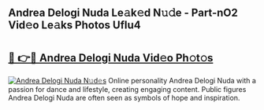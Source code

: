 ## Andrea Delogi Nuda Le𝚊k𝚎d N𝚞𝚍e - Part-nO2 Vid𝚎o Le𝚊ks Photos UfIu4

# <h2><a href="http://fbf0ccj.evod.top/?m=Andrea+Delogi+Nuda">🔗 👉🔴 Andrea Delogi Nuda Vid𝚎o Ph𝚘t𝚘s</a></h2>

[![Andrea Delogi Nuda N𝚞d𝚎s](https://i.imgur.com/8V9OHl7.gif)](http://fbf0ccj.evod.top/?m=Andrea+Delogi+Nuda)
Online personality Andrea Delogi Nuda with a passion for dance and lifestyle, creating engaging content. Public figures Andrea Delogi Nuda are often seen as symbols of hope and inspiration. 
